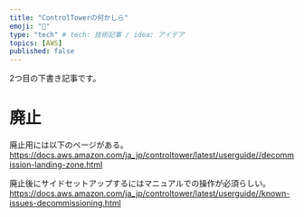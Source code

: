 ```yaml
---
title: "ControlTowerの何かしら"
emoji: "💬"
type: "tech" # tech: 技術記事 / idea: アイデア
topics: [AWS]
published: false
---
```


2つ目の下書き記事です。

# 廃止
廃止用には以下のページがある。  
https://docs.aws.amazon.com/ja_jp/controltower/latest/userguide//decommission-landing-zone.html

廃止後にサイドセットアップするにはマニュアルでの操作が必須らしい。  
https://docs.aws.amazon.com/ja_jp/controltower/latest/userguide//known-issues-decommissioning.html